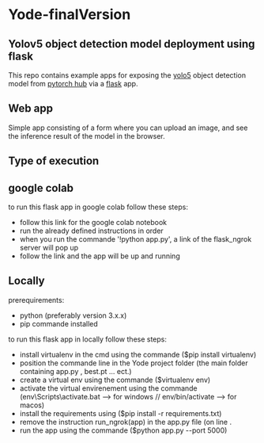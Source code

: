 # Yode-finalVersion
## Yolov5 object detection model deployment using flask
This repo contains example apps for exposing the [yolo5](https://github.com/ultralytics/yolov5) object detection model from [pytorch hub](https://pytorch.org/hub/ultralytics_yolov5/) via a [flask](https://flask.palletsprojects.com/en/1.1.x/) app.

## Web app
Simple app consisting of a form where you can upload an image, and see the inference result of the model in the browser.

## Type of execution 

## google colab
to run this flask app in google colab follow these steps:

- follow this link for the google colab notebook 
- run the already defined instructions in order 
- when you run the commande '!python app.py', a link of the flask_ngrok server will pop up 
- follow the link and the app will be up and running

## Locally

prerequirements:
  - python (preferably version 3.x.x)
  - pip commande installed

to run this flask app in locally follow these steps:

- install virtualenv in the cmd using the commande ($pip install virtualenv)
- position the commande line in the Yode project folder (the main folder containing app.py , best.pt ... ect.)
- create a virtual env using the commande ($virtualenv env)
- activate the virtual envirenement using the commande (env\Scripts\activate.bat --> for windows // env/bin/activate --> for macos)
- install the requirements using ($pip install -r requirements.txt)
- remove the instruction run_ngrok(app) in the app.py file (on line .
- run the app using the commande ($python app.py --port 5000)


